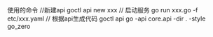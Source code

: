 使用的命令
//新建api
goctl api new xxx
// 启动服务
go run xxx.go -f etc/xxx.yaml
// 根据api生成代码
goctl api go -api core.api -dir . -style go_zero